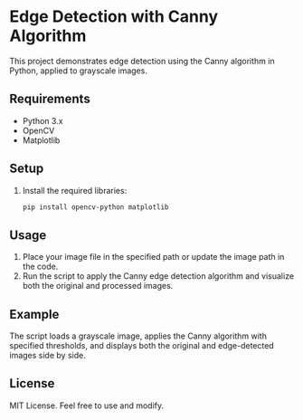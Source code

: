 # Edge Detection with Canny Algorithm

This project demonstrates edge detection using the Canny algorithm in Python, applied to grayscale images.

## Requirements

- Python 3.x
- OpenCV
- Matplotlib

## Setup

1. Install the required libraries:
   ```bash
   pip install opencv-python matplotlib

## Usage

1. Place your image file in the specified path or update the image path in the code.
2. Run the script to apply the Canny edge detection algorithm and visualize both the original and processed images.

## Example

The script loads a grayscale image, applies the Canny algorithm with specified thresholds, and displays both the original and edge-detected images side by side.

## License

MIT License. Feel free to use and modify.
